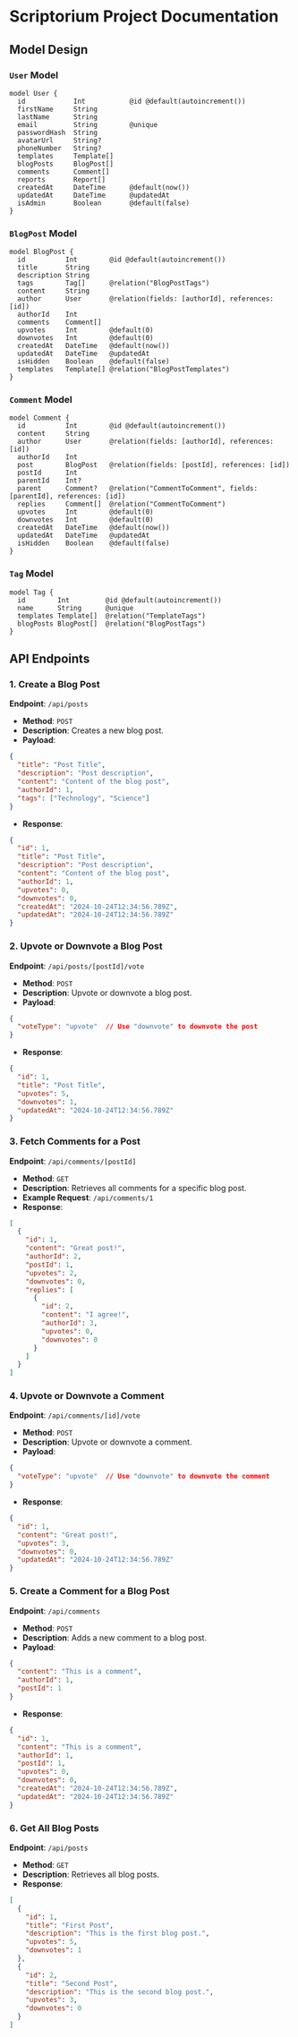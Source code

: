 
# Scriptorium Project Documentation

## Model Design

### `User` Model
```prisma
model User {
  id            Int           @id @default(autoincrement())
  firstName     String
  lastName      String
  email         String        @unique
  passwordHash  String
  avatarUrl     String?
  phoneNumber   String?
  templates     Template[]
  blogPosts     BlogPost[]
  comments      Comment[]
  reports       Report[]
  createdAt     DateTime      @default(now())
  updatedAt     DateTime      @updatedAt
  isAdmin       Boolean       @default(false)
}
```

### `BlogPost` Model
```prisma
model BlogPost {
  id          Int        @id @default(autoincrement())
  title       String
  description String
  tags        Tag[]      @relation("BlogPostTags")
  content     String
  author      User       @relation(fields: [authorId], references: [id])
  authorId    Int
  comments    Comment[]
  upvotes     Int        @default(0)
  downvotes   Int        @default(0)
  createdAt   DateTime   @default(now())
  updatedAt   DateTime   @updatedAt
  isHidden    Boolean    @default(false)
  templates   Template[] @relation("BlogPostTemplates")
}
```

### `Comment` Model
```prisma
model Comment {
  id          Int        @id @default(autoincrement())
  content     String
  author      User       @relation(fields: [authorId], references: [id])
  authorId    Int
  post        BlogPost   @relation(fields: [postId], references: [id])
  postId      Int
  parentId    Int?
  parent      Comment?   @relation("CommentToComment", fields: [parentId], references: [id])
  replies     Comment[]  @relation("CommentToComment")
  upvotes     Int        @default(0)
  downvotes   Int        @default(0)
  createdAt   DateTime   @default(now())
  updatedAt   DateTime   @updatedAt
  isHidden    Boolean    @default(false)
}
```

### `Tag` Model
```prisma
model Tag {
  id        Int         @id @default(autoincrement())
  name      String      @unique
  templates Template[]  @relation("TemplateTags")
  blogPosts BlogPost[]  @relation("BlogPostTags")
}
```

## API Endpoints

### 1. Create a Blog Post
**Endpoint**: `/api/posts`

- **Method**: `POST`
- **Description**: Creates a new blog post.
- **Payload**:
```json
{
  "title": "Post Title",
  "description": "Post description",
  "content": "Content of the blog post",
  "authorId": 1,
  "tags": ["Technology", "Science"]
}
```
- **Response**:
```json
{
  "id": 1,
  "title": "Post Title",
  "description": "Post description",
  "content": "Content of the blog post",
  "authorId": 1,
  "upvotes": 0,
  "downvotes": 0,
  "createdAt": "2024-10-24T12:34:56.789Z",
  "updatedAt": "2024-10-24T12:34:56.789Z"
}
```

### 2. Upvote or Downvote a Blog Post
**Endpoint**: `/api/posts/[postId]/vote`

- **Method**: `POST`
- **Description**: Upvote or downvote a blog post.
- **Payload**:
```json
{
  "voteType": "upvote"  // Use "downvote" to downvote the post
}
```
- **Response**:
```json
{
  "id": 1,
  "title": "Post Title",
  "upvotes": 5,
  "downvotes": 1,
  "updatedAt": "2024-10-24T12:34:56.789Z"
}
```

### 3. Fetch Comments for a Post
**Endpoint**: `/api/comments/[postId]`

- **Method**: `GET`
- **Description**: Retrieves all comments for a specific blog post.
- **Example Request**: `/api/comments/1`
- **Response**:
```json
[
  {
    "id": 1,
    "content": "Great post!",
    "authorId": 2,
    "postId": 1,
    "upvotes": 2,
    "downvotes": 0,
    "replies": [
      {
        "id": 2,
        "content": "I agree!",
        "authorId": 3,
        "upvotes": 0,
        "downvotes": 0
      }
    ]
  }
]
```

### 4. Upvote or Downvote a Comment
**Endpoint**: `/api/comments/[id]/vote`

- **Method**: `POST`
- **Description**: Upvote or downvote a comment.
- **Payload**:
```json
{
  "voteType": "upvote"  // Use "downvote" to downvote the comment
}
```
- **Response**:
```json
{
  "id": 1,
  "content": "Great post!",
  "upvotes": 3,
  "downvotes": 0,
  "updatedAt": "2024-10-24T12:34:56.789Z"
}
```

### 5. Create a Comment for a Blog Post
**Endpoint**: `/api/comments`

- **Method**: `POST`
- **Description**: Adds a new comment to a blog post.
- **Payload**:
```json
{
  "content": "This is a comment",
  "authorId": 1,
  "postId": 1
}
```
- **Response**:
```json
{
  "id": 1,
  "content": "This is a comment",
  "authorId": 1,
  "postId": 1,
  "upvotes": 0,
  "downvotes": 0,
  "createdAt": "2024-10-24T12:34:56.789Z",
  "updatedAt": "2024-10-24T12:34:56.789Z"
}
```

### 6. Get All Blog Posts
**Endpoint**: `/api/posts`

- **Method**: `GET`
- **Description**: Retrieves all blog posts.
- **Response**:
```json
[
  {
    "id": 1,
    "title": "First Post",
    "description": "This is the first blog post.",
    "upvotes": 5,
    "downvotes": 1
  },
  {
    "id": 2,
    "title": "Second Post",
    "description": "This is the second blog post.",
    "upvotes": 3,
    "downvotes": 0
  }
]
```
